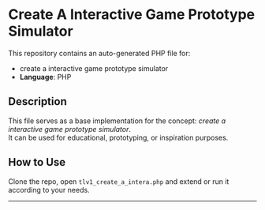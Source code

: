 # Create A Interactive Game Prototype Simulator

This repository contains an auto-generated PHP file for:

- create a interactive game prototype simulator
- **Language**: PHP

## Description

This file serves as a base implementation for the concept: *create a interactive game prototype simulator*.  
It can be used for educational, prototyping, or inspiration purposes.

## How to Use

Clone the repo, open `tlv1_create_a_intera.php` and extend or run it according to your needs.

---


